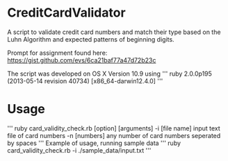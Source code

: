 CreditCardValidator
===================

A script to validate credit card numbers and match their type based on the Luhn Algorithm and expected patterns of beginning digits.

Prompt for assignment found here: https://gist.github.com/evs/6ca21baf77a47d72b23c

The script was developed on OS X Version 10.9 using
'''
ruby 2.0.0p195 (2013-05-14 revision 40734) [x86_64-darwin12.4.0]
'''

Usage
=====
'''
ruby card_validity_check.rb [option] [arguments]
          -i [file name]     input text file of card numbers
          -n [numbers]       any number of card numbers seperated by spaces
'''
Example of usage, running sample data
'''
ruby card_validity_check.rb -i ./sample_data/input.txt
'''
